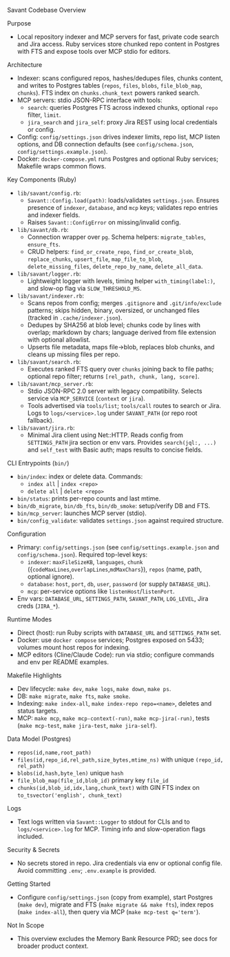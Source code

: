 Savant Codebase Overview

Purpose
- Local repository indexer and MCP servers for fast, private code search and Jira access. Ruby services store chunked repo content in Postgres with FTS and expose tools over MCP stdio for editors.

Architecture
- Indexer: scans configured repos, hashes/dedupes files, chunks content, and writes to Postgres tables (`repos`, `files`, `blobs`, `file_blob_map`, `chunks`). FTS index on `chunks.chunk_text` powers ranked search.
- MCP servers: stdio JSON-RPC interface with tools:
  - `search`: queries Postgres FTS across indexed chunks, optional `repo` filter, `limit`.
  - `jira_search` and `jira_self`: proxy Jira REST using local credentials or config.
- Config: `config/settings.json` drives indexer limits, repo list, MCP listen options, and DB connection defaults (see `config/schema.json`, `config/settings.example.json`).
- Docker: `docker-compose.yml` runs Postgres and optional Ruby services; Makefile wraps common flows.

Key Components (Ruby)
- `lib/savant/config.rb`:
  - `Savant::Config.load(path)`: loads/validates `settings.json`. Ensures presence of `indexer`, `database`, and `mcp` keys; validates repo entries and indexer fields.
  - Raises `Savant::ConfigError` on missing/invalid config.
- `lib/savant/db.rb`:
  - Connection wrapper over `pg`. Schema helpers: `migrate_tables`, `ensure_fts`.
  - CRUD helpers: `find_or_create_repo`, `find_or_create_blob`, `replace_chunks`, `upsert_file`, `map_file_to_blob`, `delete_missing_files`, `delete_repo_by_name`, `delete_all_data`.
- `lib/savant/logger.rb`:
  - Lightweight logger with levels, timing helper `with_timing(label:)`, and slow-op flag via `SLOW_THRESHOLD_MS`.
- `lib/savant/indexer.rb`:
  - Scans repos from config; merges `.gitignore` and `.git/info/exclude` patterns; skips hidden, binary, oversized, or unchanged files (tracked in `.cache/indexer.json`).
  - Dedupes by SHA256 at blob level; chunks code by lines with overlap; markdown by chars; language derived from file extension with optional allowlist.
  - Upserts file metadata, maps file→blob, replaces blob chunks, and cleans up missing files per repo.
- `lib/savant/search.rb`:
  - Executes ranked FTS query over `chunks` joining back to file paths; optional repo filter; returns `[rel_path, chunk, lang, score]`.
- `lib/savant/mcp_server.rb`:
  - Stdio JSON-RPC 2.0 server with legacy compatibility. Selects service via `MCP_SERVICE` (`context` or `jira`).
  - Tools advertised via `tools/list`; `tools/call` routes to search or Jira. Logs to `logs/<service>.log` under `SAVANT_PATH` (or repo root fallback).
- `lib/savant/jira.rb`:
  - Minimal Jira client using Net::HTTP. Reads config from `SETTINGS_PATH` jira section or env vars. Provides `search(jql:, ...)` and `self_test` with Basic auth; maps results to concise fields.

CLI Entrypoints (`bin/`)
- `bin/index`: index or delete data. Commands:
  - `index all` | `index <repo>`
  - `delete all` | `delete <repo>`
- `bin/status`: prints per-repo counts and last mtime.
- `bin/db_migrate`, `bin/db_fts`, `bin/db_smoke`: setup/verify DB and FTS.
- `bin/mcp_server`: launches MCP server (stdio).
- `bin/config_validate`: validates `settings.json` against required structure.

Configuration
- Primary: `config/settings.json` (see `config/settings.example.json` and `config/schema.json`). Required top-level keys:
  - `indexer`: `maxFileSizeKB`, `languages`, `chunk` ({`codeMaxLines`,`overlapLines`,`mdMaxChars`}), `repos` (name, path, optional ignore).
  - `database`: `host`, `port`, `db`, `user`, `password` (or supply `DATABASE_URL`).
  - `mcp`: per-service options like `listenHost`/`listenPort`.
- Env vars: `DATABASE_URL`, `SETTINGS_PATH`, `SAVANT_PATH`, `LOG_LEVEL`, Jira creds (`JIRA_*`).

Runtime Modes
- Direct (host): run Ruby scripts with `DATABASE_URL` and `SETTINGS_PATH` set.
- Docker: use `docker compose` services; Postgres exposed on 5433; volumes mount host repos for indexing.
- MCP editors (Cline/Claude Code): run via stdio; configure commands and env per README examples.

Makefile Highlights
- Dev lifecycle: `make dev`, `make logs`, `make down`, `make ps`.
- DB: `make migrate`, `make fts`, `make smoke`.
- Indexing: `make index-all`, `make index-repo repo=<name>`, deletes and status targets.
- MCP: `make mcp`, `make mcp-context(-run)`, `make mcp-jira(-run)`, tests (`make mcp-test`, `make jira-test`, `make jira-self`).

Data Model (Postgres)
- `repos(id,name,root_path)`
- `files(id,repo_id,rel_path,size_bytes,mtime_ns)` with unique `(repo_id, rel_path)`
- `blobs(id,hash,byte_len)` unique `hash`
- `file_blob_map(file_id,blob_id)` primary key `file_id`
- `chunks(id,blob_id,idx,lang,chunk_text)` with GIN FTS index on `to_tsvector('english', chunk_text)`

Logs
- Text logs written via `Savant::Logger` to stdout for CLIs and to `logs/<service>.log` for MCP. Timing info and slow-operation flags included.

Security & Secrets
- No secrets stored in repo. Jira credentials via env or optional config file. Avoid committing `.env`; `.env.example` is provided.

Getting Started
- Configure `config/settings.json` (copy from example), start Postgres (`make dev`), migrate and FTS (`make migrate && make fts`), index repos (`make index-all`), then query via MCP (`make mcp-test q='term'`).

Not In Scope
- This overview excludes the Memory Bank Resource PRD; see docs for broader product context.
